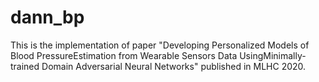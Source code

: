 # dann_bp
This is the implementation of paper "Developing Personalized Models of Blood PressureEstimation from Wearable Sensors Data UsingMinimally-trained Domain Adversarial Neural Networks" published in MLHC 2020.
